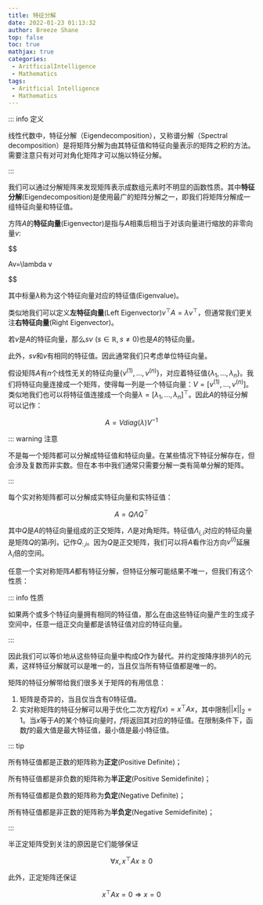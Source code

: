 ```yaml
---
title: 特征分解
date: 2022-01-23 01:13:32
author: Breeze Shane
top: false
toc: true
mathjax: true
categories: 
 - AritficialIntelligence
 - Mathematics
tags: 
 - Aritficial Intelligence
 - Mathematics
---
```


::: info 定义

线性代数中，特征分解（Eigendecomposition），又称谱分解（Spectral decomposition）是将矩阵分解为由其特征值和特征向量表示的矩阵之积的方法。需要注意只有对可对角化矩阵才可以施以特征分解。

:::

我们可以通过分解矩阵来发现矩阵表示成数组元素时不明显的函数性质。其中**特征分解**(Eigendecomposition)是使用最广的矩阵分解之一，即我们将矩阵分解成一组特征向量和特征值。

方阵$A$的**特征向量**(Eigenvector)是指与$A$相乘后相当于对该向量进行缩放的非零向量$v$:

$$

Av=\lambda v

$$

其中标量$\lambda$称为这个特征向量对应的特征值(Eigenvalue)。

类似地我们可以定义**左特征向量**(Left Eigenvector)$v^\top A=\lambda v^\top$，但通常我们更关注**右特征向量**(Right Eigenvector)。

若$v$是$A$的特征向量，那么$sv \,\, (s \in \mathbb{R}, \, s \neq 0)$也是$A$的特征向量。

此外，$sv$和$v$有相同的特征值。因此通常我们只考虑单位特征向量。

假设矩阵$A$有$n$个线性无关的特征向量$\{ v^{(1)}, \dots, v^{(n)} \}$，对应着特征值$\{ \lambda_1, \dots, \lambda_n \}$。我们将特征向量连接成一个矩阵，使得每一列是一个特征向量：$V=[v^{(1)}, \dots , v^{(n)}]$。类似地我们也可以将特征值连接成一个向量$\lambda=[\lambda_1,\dots,\lambda_n]^\top$。因此$A$的特征分解可以记作：

$$
A=Vdiag(\lambda)V^{-1}
$$

::: warning 注意

不是每一个矩阵都可以分解成特征值和特征向量。在某些情况下特征分解存在，但会涉及复数而非实数。但在本书中我们通常只需要分解一类有简单分解的矩阵。

:::

每个实对称矩阵都可以分解成实特征向量和实特征值：

$$
A=Q\Lambda Q^\top
$$

其中$Q$是$A$的特征向量组成的正交矩阵，$\Lambda$是对角矩阵。特征值$\Lambda_{i,i}$对应的特征向量是矩阵$Q$的第$i$列，记作$Q_{:,i}$。因为$Q$是正交矩阵，我们可以将$A$看作沿方向$v^{(i)}$延展$\lambda_i$倍的空间。

任意一个实对称矩阵$A$都有特征分解，但特征分解可能结果不唯一，但我们有这个性质：

::: info 性质

如果两个或多个特征向量拥有相同的特征值，那么在由这些特征向量产生的生成子空间中，任意一组正交向量都是该特征值对应的特征向量。

:::

因此我们可以等价地从这些特征向量中构成$Q$作为替代。并约定按降序排列$\Lambda$的元素，这样特征分解就可以是唯一的，当且仅当所有特征值都是唯一的。

矩阵的特征分解带给我们很多关于矩阵的有用信息：

1. 矩阵是奇异的，当且仅当含有0特征值。
2. 实对称矩阵的特征分解可以用于优化二次方程$f(x)=x^\top Ax$，其中限制$||x||_2=1$。当$x$等于$A$的某个特征向量时，$f$将返回其对应的特征值。在限制条件下，函数$f$的最大值是最大特征值，最小值是最小特征值。

::: tip

所有特征值都是正数的矩阵称为**正定**(Positive Definite)；

所有特征值都是非负数的矩阵称为**半正定**(Positive Semidefinite)；

所有特征值都是负数的矩阵称为**负定**(Negative Definite)；

所有特征值都是非正数的矩阵称为**半负定**(Negative Semidefinite)；

:::

半正定矩阵受到关注的原因是它们能够保证

$$
\forall x, x^\top Ax \geqslant 0
$$

此外，正定矩阵还保证

$$
x^\top Ax = 0 \Rightarrow x=0
$$